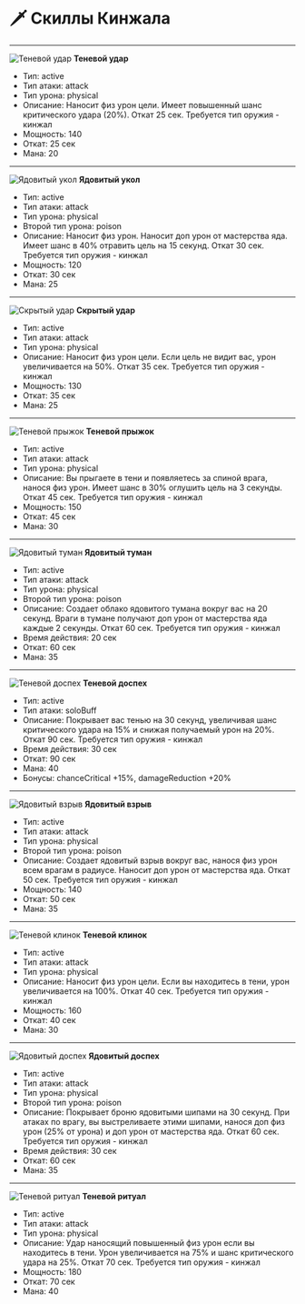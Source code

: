 # 🗡️ Скиллы Кинжала

---

![Теневой удар](https://i.ibb.co/JFGMCKjg/skill-33.webp)
**Теневой удар**
- Тип: active
- Тип атаки: attack
- Тип урона: physical
- Описание: Наносит физ урон цели. Имеет повышенный шанс критического удара (20%). Откат 25 сек. Требуется тип оружия - кинжал
- Мощность: 140
- Откат: 25 сек
- Мана: 20

---

![Ядовитый укол](https://i.ibb.co/VcKbGPhC/skill-34.webp)
**Ядовитый укол**
- Тип: active
- Тип атаки: attack
- Тип урона: physical
- Второй тип урона: poison
- Описание: Наносит физ урон. Наносит доп урон от мастерства яда. Имеет шанс в 40% отравить цель на 15 секунд. Откат 30 сек. Требуется тип оружия - кинжал
- Мощность: 120
- Откат: 30 сек
- Мана: 25

---

![Скрытый удар](https://i.ibb.co/RGK3bzsh/skill-35.webp)
**Скрытый удар**
- Тип: active
- Тип атаки: attack
- Тип урона: physical
- Описание: Наносит физ урон цели. Если цель не видит вас, урон увеличивается на 50%. Откат 35 сек. Требуется тип оружия - кинжал
- Мощность: 130
- Откат: 35 сек
- Мана: 25

---

![Теневой прыжок](https://i.ibb.co/21K2TmCC/skill-36.webp)
**Теневой прыжок**
- Тип: active
- Тип атаки: attack
- Тип урона: physical
- Описание: Вы прыгаете в тени и появляетесь за спиной врага, нанося физ урон. Имеет шанс в 30% оглушить цель на 3 секунды. Откат 45 сек. Требуется тип оружия - кинжал
- Мощность: 150
- Откат: 45 сек
- Мана: 30

---

![Ядовитый туман](https://i.ibb.co/LDXq11Dq/skill-37.webp)
**Ядовитый туман**
- Тип: active
- Тип атаки: attack
- Тип урона: physical
- Второй тип урона: poison
- Описание: Создает облако ядовитого тумана вокруг вас на 20 секунд. Враги в тумане получают доп урон от мастерства яда каждые 2 секунды. Откат 60 сек. Требуется тип оружия - кинжал
- Время действия: 20 сек
- Откат: 60 сек
- Мана: 35

---

![Теневой доспех](https://i.ibb.co/0pPYMGD1/skill-38.webp)
**Теневой доспех**
- Тип: active
- Тип атаки: soloBuff
- Описание: Покрывает вас тенью на 30 секунд, увеличивая шанс критического удара на 15% и снижая получаемый урон на 20%. Откат 90 сек. Требуется тип оружия - кинжал
- Время действия: 30 сек
- Откат: 90 сек
- Мана: 40
- Бонусы: chanceCritical +15%, damageReduction +20%

---

![Ядовитый взрыв](https://i.ibb.co/LLnhHGs/skill-39.webp)
**Ядовитый взрыв**
- Тип: active
- Тип атаки: attack
- Тип урона: physical
- Второй тип урона: poison
- Описание: Создает ядовитый взрыв вокруг вас, нанося физ урон всем врагам в радиусе. Наносит доп урон от мастерства яда. Откат 50 сек. Требуется тип оружия - кинжал
- Мощность: 140
- Откат: 50 сек
- Мана: 35

---

![Теневой клинок](https://i.ibb.co/TqWnJC59/skill-40.webp)
**Теневой клинок**
- Тип: active
- Тип атаки: attack
- Тип урона: physical
- Описание: Наносит физ урон цели. Если вы находитесь в тени, урон увеличивается на 100%. Откат 40 сек. Требуется тип оружия - кинжал
- Мощность: 160
- Откат: 40 сек
- Мана: 30

---

![Ядовитый доспех](https://i.ibb.co/39kTkjxM/skill-41.webp)
**Ядовитый доспех**
- Тип: active
- Тип атаки: attack
- Тип урона: physical
- Второй тип урона: poison
- Описание: Покрывает броню ядовитыми шипами на 30 секунд. При атаках по врагу, вы выстреливаете этими шипами, нанося доп физ урон (25% от урона) и доп урон от мастерства яда. Откат 60 сек. Требуется тип оружия - кинжал
- Время действия: 30 сек
- Откат: 60 сек
- Мана: 35

---

![Теневой ритуал](https://i.ibb.co/YF41m2HP/skill-42.webp)
**Теневой ритуал**
- Тип: active
- Тип атаки: attack
- Тип урона: physical
- Описание: Удар наносящий повышенный физ урон если вы находитесь в тени. Урон увеличивается на 75% и шанс критического удара на 25%. Откат 70 сек. Требуется тип оружия - кинжал
- Мощность: 180
- Откат: 70 сек
- Мана: 40 
